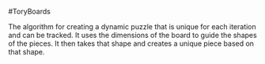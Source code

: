 #ToryBoards

The algorithm for creating a dynamic puzzle that is unique for each iteration and can be tracked. It uses the dimensions of the board to guide the shapes of the pieces. It then takes that shape and creates a unique piece based on that shape.
